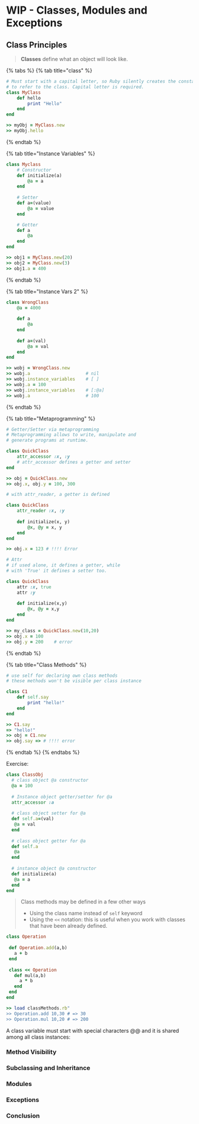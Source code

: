 # WIP - Classes, Modules and Exceptions

## Class Principles

> **Classes** define what an object will look like.

{% tabs %}
{% tab title="class" %}
```ruby
# Must start with a capital letter, so Ruby silently creates the constant 
# to refer to the class. Capital letter is required.
class MyClass 
    def hello
        print "Hello"
    end
end

>> myObj = MyClass.new
>> myObj.hello
```
{% endtab %}

{% tab title="Instance Variables" %}
```ruby
class Myclass
    # Constructor
    def initialize(a)
        @a = a
    end
    
    # Setter
    def a=(value)
        @a = value
    end 

    # Getter
    def a
        @a
    end
end

>> obj1 = MyClass.new(20)
>> obj2 = MyClass.new(3)
>> obj1.a = 400
```
{% endtab %}

{% tab title="Instance Vars 2" %}
```ruby
class WrongClass
    @a = 4000
    
    def a 
        @a
    end
    
    def a=(val)
        @a = val
    end
end

>> wobj = WrongClass.new
>> wobj.a                     # nil
>> wobj.instance_variables    # [ ]
>> wobj.a = 100
>> wobj.instance_variables    # [:@a]
>> wobj.a                     # 100

```
{% endtab %}

{% tab title="Metaprogramming" %}
```ruby
# Getter/Setter via metaprogramming
# Metaprogramming allows to write, manipulate and
# generate programs at runtime.

class QuickClass
    attr_accessor :x, :y
    # attr_accessor defines a getter and setter 
end

>> obj = QuickClass.new
>> obj.x, obj.y = 100, 300

# with attr_reader, a getter is defined

class QuickClass
    attr_reader :x, :y
    
    def initialize(x, y)
        @x, @y = x, y
    end
end

>> obj.x = 123 # !!!! Error

# Attr 
# if used alone, it defines a getter, while 
# with 'True' it defines a setter too.

class QuickClass
    attr :x, true
    attr :y
    
    def initialize(x,y)
        @x, @y = x,y
    end
end

>> my_class = QuickClass.new(10,20)
>> obj.x = 100
>> obj.y = 200    # error
```
{% endtab %}

{% tab title="Class Methods" %}
```ruby
# use self for declaring own class methods
# these methods won't be visible per class instance

class C1
    def self.say
        print "hello!"
    end
end

>> C1.say
=> "hello!"
>> obj = C1.new
>> obj.say => # !!!! error
```
{% endtab %}
{% endtabs %}

Exercise:

```ruby
class ClassObj
  # class object @a constructor
  @a = 100
  
  # Instance object getter/setter for @a
  attr_accessor :a
 
  # class object setter for @a
  def self.a=(val)
   @a = val
  end
  
  # class object getter for @a  
  def self.a 
   @a 
  end
  
  # instance object @a constructor
  def initialize(a)
   @a = a 
  end
end
```

> Class methods may be defined in a few other ways
>
> * Using the class name instead of `self` keyword
> * Using the `<<` notation: this is useful when you work with classes that have been already defined.&#x20;

```ruby
class Operation
 
 def Operation.add(a,b)
   a + b
 end
 
 class << Operation
   def mul(a,b)
     a * b
   end
 end
end

>> load classMethods.rb"
>> Operation.add 10,30 # => 30
>> Operation.mul 10,20 # => 200
```

A class variable must start with special characters @@ and it is shared among all class instances:

### Method Visibility

### Subclassing and Inheritance

### Modules

### Exceptions

### Conclusion

